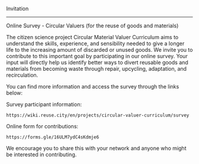 Invitation

---

Online Survey - Circular Valuers (for the reuse of goods and materials)

The citizen science project Circular Material Valuer Curriculum aims to understand the skills, experience, and sensibility needed to give a longer life to the increasing amount of discarded or unused goods. We invite you to contribute to this important goal by participating in our online survey. Your input will directly help us identify better ways to divert reusable goods and materials from becoming waste through repair, upcycling, adaptation, and recirculation.

You can find more information and access the survey through the links below:

Survey participant information:

    https://wiki.reuse.city/en/projects/circular-valuer-curriculum/survey

Online form for contributions:

    https://forms.gle/16ULM7ydC4sKdmje6

We encourage you to share this with your network and anyone who might be interested in contributing.